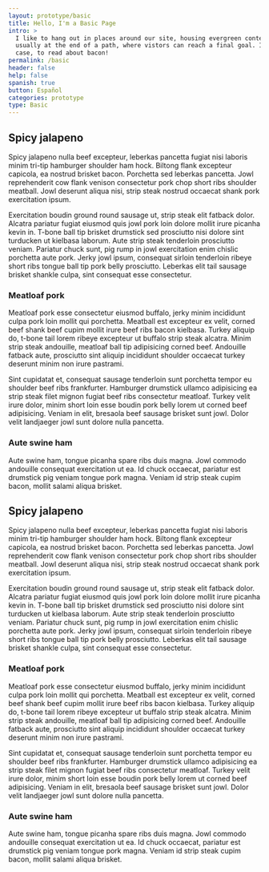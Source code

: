 ```yaml
---
layout: prototype/basic
title: Hello, I'm a Basic Page
intro: >
  I like to hang out in places around our site, housing evergreen content,
  usually at the end of a path, where vistors can reach a final goal. In this
  case, to read about bacon!
permalink: /basic
header: false
help: false
spanish: true
button: Español
categories: prototype
type: Basic 
---
```


## Spicy jalapeno
Spicy jalapeno nulla beef excepteur, leberkas pancetta fugiat nisi laboris minim tri-tip hamburger shoulder ham hock. Biltong flank excepteur capicola, ea nostrud brisket bacon. Porchetta sed leberkas pancetta. Jowl reprehenderit cow flank venison consectetur pork chop short ribs shoulder meatball. Jowl deserunt aliqua nisi, strip steak nostrud occaecat shank pork exercitation ipsum.

Exercitation boudin ground round sausage ut, strip steak elit fatback dolor. Alcatra pariatur fugiat eiusmod quis jowl pork loin dolore mollit irure picanha kevin in. T-bone ball tip brisket drumstick sed prosciutto nisi dolore sint turducken ut kielbasa laborum. Aute strip steak tenderloin prosciutto veniam. Pariatur chuck sunt, pig rump in jowl exercitation enim chislic porchetta aute pork. Jerky jowl ipsum, consequat sirloin tenderloin ribeye short ribs tongue ball tip pork belly prosciutto. Leberkas elit tail sausage brisket shankle culpa, sint consequat esse consectetur.

### Meatloaf pork
Meatloaf pork esse consectetur eiusmod buffalo, jerky minim incididunt culpa pork loin mollit qui porchetta. Meatball est excepteur ex velit, corned beef shank beef cupim mollit irure beef ribs bacon kielbasa. Turkey aliquip do, t-bone tail lorem ribeye excepteur ut buffalo strip steak alcatra. Minim strip steak andouille, meatloaf ball tip adipisicing corned beef. Andouille fatback aute, prosciutto sint aliquip incididunt shoulder occaecat turkey deserunt minim non irure pastrami.

Sint cupidatat et, consequat sausage tenderloin sunt porchetta tempor eu shoulder beef ribs frankfurter. Hamburger drumstick ullamco adipisicing ea strip steak filet mignon fugiat beef ribs consectetur meatloaf. Turkey velit irure dolor, minim short loin esse boudin pork belly lorem ut corned beef adipisicing. Veniam in elit, bresaola beef sausage brisket sunt jowl. Dolor velit landjaeger jowl sunt dolore nulla pancetta.

### Aute swine ham
Aute swine ham, tongue picanha spare ribs duis magna. Jowl commodo andouille consequat exercitation ut ea. Id chuck occaecat, pariatur est drumstick pig veniam tongue pork magna. Veniam id strip steak cupim bacon, mollit salami aliqua brisket.

## Spicy jalapeno
Spicy jalapeno nulla beef excepteur, leberkas pancetta fugiat nisi laboris minim tri-tip hamburger shoulder ham hock. Biltong flank excepteur capicola, ea nostrud brisket bacon. Porchetta sed leberkas pancetta. Jowl reprehenderit cow flank venison consectetur pork chop short ribs shoulder meatball. Jowl deserunt aliqua nisi, strip steak nostrud occaecat shank pork exercitation ipsum.

Exercitation boudin ground round sausage ut, strip steak elit fatback dolor. Alcatra pariatur fugiat eiusmod quis jowl pork loin dolore mollit irure picanha kevin in. T-bone ball tip brisket drumstick sed prosciutto nisi dolore sint turducken ut kielbasa laborum. Aute strip steak tenderloin prosciutto veniam. Pariatur chuck sunt, pig rump in jowl exercitation enim chislic porchetta aute pork. Jerky jowl ipsum, consequat sirloin tenderloin ribeye short ribs tongue ball tip pork belly prosciutto. Leberkas elit tail sausage brisket shankle culpa, sint consequat esse consectetur.

### Meatloaf pork
Meatloaf pork esse consectetur eiusmod buffalo, jerky minim incididunt culpa pork loin mollit qui porchetta. Meatball est excepteur ex velit, corned beef shank beef cupim mollit irure beef ribs bacon kielbasa. Turkey aliquip do, t-bone tail lorem ribeye excepteur ut buffalo strip steak alcatra. Minim strip steak andouille, meatloaf ball tip adipisicing corned beef. Andouille fatback aute, prosciutto sint aliquip incididunt shoulder occaecat turkey deserunt minim non irure pastrami.

Sint cupidatat et, consequat sausage tenderloin sunt porchetta tempor eu shoulder beef ribs frankfurter. Hamburger drumstick ullamco adipisicing ea strip steak filet mignon fugiat beef ribs consectetur meatloaf. Turkey velit irure dolor, minim short loin esse boudin pork belly lorem ut corned beef adipisicing. Veniam in elit, bresaola beef sausage brisket sunt jowl. Dolor velit landjaeger jowl sunt dolore nulla pancetta.

### Aute swine ham
Aute swine ham, tongue picanha spare ribs duis magna. Jowl commodo andouille consequat exercitation ut ea. Id chuck occaecat, pariatur est drumstick pig veniam tongue pork magna. Veniam id strip steak cupim bacon, mollit salami aliqua brisket.


